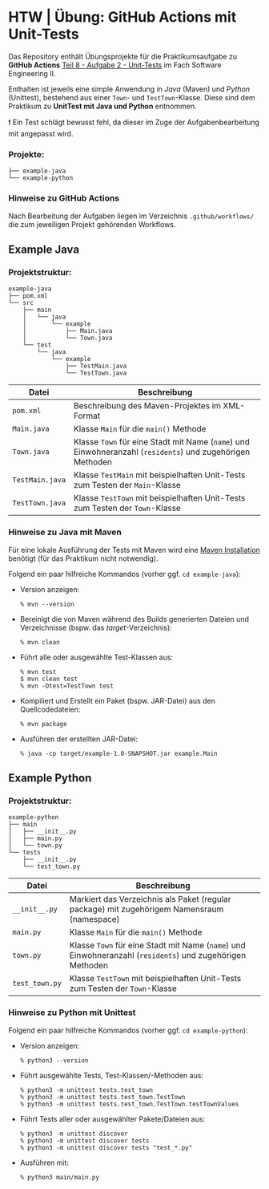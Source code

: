 # HTW | Übung: GitHub Actions mit Unit-Tests

Das Repository enthält Übungsprojekte für die Praktikumsaufgabe zu **GitHub Actions** [Teil 8 - Aufgabe 2 - Unit-Tests](https://www.informatik.htw-dresden.de/~zirkelba/praktika/se/arbeiten-mit-git-und-asciidoc/praktikumsaufgaben-teil-10.html#_aufgabe_2_unit_tests) im Fach Software Engineering II.

Enthalten ist jeweils eine simple Anwendung in *Java* (Maven) und *Python* (Unittest), bestehend aus einer `Town`- und `TestTown`-Klasse. Diese sind dem Praktikum zu **UnitTest mit Java und Python** entnommen.

:heavy_exclamation_mark: Ein Test schlägt bewusst fehl, da dieser im Zuge der Aufgabenbearbeitung mit angepasst wird.

### Projekte:

```
├── example-java
└── example-python
```

### Hinweise zu GitHub Actions

Nach Bearbeitung der Aufgaben liegen im Verzeichnis `.github/workflows/` die zum jeweiligen Projekt gehörenden Workflows.

## Example Java

### Projektstruktur:

```
example-java
├── pom.xml
└── src
    ├── main
    │   └── java
    │       └── example
    │           ├── Main.java
    │           └── Town.java
    └── test
        └── java
            └── example
                ├── TestMain.java
                └── TestTown.java
```

Datei           | Beschreibung
--------------- | ------------
`pom.xml`       | Beschreibung des Maven-Projektes im XML-Format
`Main.java`     | Klasse `Main` für die `main()` Methode
`Town.java`     | Klasse `Town` für eine Stadt mit Name (`name`) und Einwohneranzahl (`residents`) und zugehörigen Methoden
`TestMain.java` | Klasse `TestMain` mit beispielhaften Unit-Tests zum Testen der `Main`-Klasse
`TestTown.java` | Klasse `TestTown` mit beispielhaften Unit-Tests zum Testen der `Town`-Klasse

### Hinweise zu Java mit Maven

Für eine lokale Ausführung der Tests mit Maven wird eine [Maven Installation](https://maven.apache.org/) benötigt (für das Praktikum nicht notwendig).

Folgend ein paar hilfreiche Kommandos (vorher ggf. `cd example-java`):

- Version anzeigen:
    ```
    % mvn --version
    ```

- Bereinigt die von Maven während des Builds generierten Dateien und Verzeichnisse (bspw. das *target*-Verzeichnis):
    ```
    % mvn clean
    ```

- Führt alle oder ausgewählte Test-Klassen aus:
    ```
    % mvn test
    $ mvn clean test
    % mvn -Dtest=TestTown test
    ```

- Kompiliert und Erstellt ein Paket (bspw. JAR-Datei) aus den Quellcodedateien:
    ```
    % mvn package
    ```

- Ausführen der erstellten JAR-Datei:
    ```
    % java -cp target/example-1.0-SNAPSHOT.jar example.Main
    ```

## Example Python

### Projektstruktur:

```
example-python
├── main
│   ├── __init__.py
│   ├── main.py
│   └── town.py
└── tests
    ├── __init__.py
    └── test_town.py
```

Datei           | Beschreibung
--------------- | ------------
`__init__.py`   | Markiert das Verzeichnis als Paket (regular package) mit zugehörigem Namensraum (namespace)
`main.py`       | Klasse `Main` für die `main()` Methode
`town.py`       | Klasse `Town` für eine Stadt mit Name (`name`) und Einwohneranzahl (`residents`) und zugehörigen Methoden
`test_town.py`  | Klasse `TestTown` mit beispielhaften Unit-Tests zum Testen der `Town`-Klasse

### Hinweise zu Python mit Unittest

Folgend ein paar hilfreiche Kommandos (vorher ggf. `cd example-python`):

- Version anzeigen:
    ```
    % python3 --version
    ```

- Führt ausgewählte Tests, Test-Klassen/-Methoden aus:
    ```
    % python3 -m unittest tests.test_town
    % python3 -m unittest tests.test_town.TestTown
    % python3 -m unittest tests.test_town.TestTown.testTownValues
    ```
    
- Führt Tests aller oder ausgewählter Pakete/Dateien aus:
    ```
    % python3 -m unittest discover
    % python3 -m unittest discover tests
    % python3 -m unittest discover tests "test_*.py"
    ```
    
- Ausführen mit:
    ```
    % python3 main/main.py
    ```
